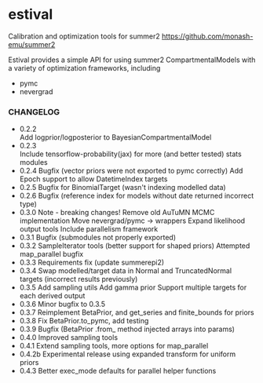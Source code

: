 # estival
Calibration and optimization tools for summer2
https://github.com/monash-emu/summer2

Estival provides a simple API for using summer2 CompartmentalModels with a variety of optimization frameworks, including
- pymc
- nevergrad

### CHANGELOG

- 0.2.2  
Add logprior/logposterior to BayesianCompartmentalModel
- 0.2.3  
Include tensorflow-probability(jax) for more (and better tested) stats modules
- 0.2.4
Bugfix (vector priors were not exported to pymc correctly)
Add Epoch support to allow DatetimeIndex targets
- 0.2.5
Bugfix for BinomialTarget (wasn't indexing modelled data)
- 0.2.6
Bugfix (reference index for models without date returned incorrect type)
- 0.3.0
Note - breaking changes!
Remove old AuTuMN MCMC implementation
Move nevergrad/pymc -> wrappers
Expand likelihood output tools
Include parallelism framework
- 0.3.1
Bugfix (submodules not properly exported)
- 0.3.2
SampleIterator tools (better support for shaped priors)
Attempted map_parallel bugfix
- 0.3.3
Requirements fix (update summerepi2)
- 0.3.4
Swap modelled/target data in Normal and TruncatedNormal targets (incorrect results previously)
- 0.3.5
Add sampling utils
Add gamma prior
Support multiple targets for each derived output
- 0.3.6
Minor bugfix to 0.3.5
- 0.3.7
Reimplement BetaPrior, and get_series and finite_bounds for priors
- 0.3.8
Fix BetaPrior.to_pymc, add testing
- 0.3.9
Bugfix (BetaPrior .from_ method injected arrays into params)
- 0.4.0
Improved sampling tools
- 0.4.1
Extend sampling tools, more options for map_parallel
- 0.4.2b
Experimental release using expanded transform for uniform priors
- 0.4.3
Better exec_mode defaults for parallel helper functions